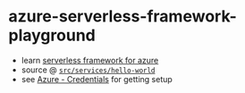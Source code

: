 # azure-serverless-framework-playground

- learn [serverless framework for azure](https://serverless.com/framework/docs/providers/azure/)
- source @  [`src/services/hello-world`](src/services/hello-world)
- see [Azure - Credentials](https://serverless.com/framework/docs/providers/azure/guide/credentials/) for getting setup
